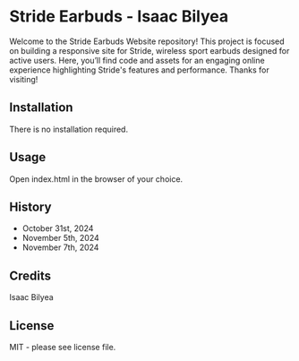 # Stride Earbuds - Isaac Bilyea

Welcome to the Stride Earbuds Website repository! This project is focused on building a responsive site for Stride, wireless sport earbuds designed for active users. Here, you’ll find code and assets for an engaging online experience highlighting Stride's features and performance. Thanks for visiting!

## Installation

There is no installation required.

## Usage

Open index.html in the browser of your choice.

## History

- October 31st, 2024
- November 5th, 2024
- November 7th, 2024

## Credits

Isaac Bilyea

## License

MIT - please see license file.